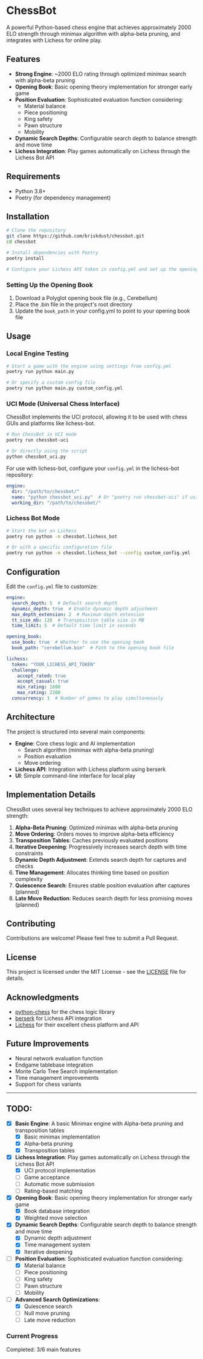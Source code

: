 # ChessBot

A powerful Python-based chess engine that achieves approximately 2000 ELO strength through minimax algorithm with alpha-beta pruning, and integrates with Lichess for online play.

## Features

- **Strong Engine**: ~2000 ELO rating through optimized minimax search with alpha-beta pruning
- **Opening Book**: Basic opening theory implementation for stronger early game
- **Position Evaluation**: Sophisticated evaluation function considering:
  - Material balance
  - Piece positioning
  - King safety
  - Pawn structure
  - Mobility
- **Dynamic Search Depths**: Configurable search depth to balance strength and move time
- **Lichess Integration**: Play games automatically on Lichess through the Lichess Bot API

## Requirements

- Python 3.8+
- Poetry (for dependency management)

## Installation

```bash
# Clone the repository
git clone https://github.com/briskdust/chessbot.git
cd chessbot

# Install dependencies with Poetry
poetry install

# Configure your Lichess API token in config.yml and set up the opening book
```

### Setting Up the Opening Book

1. Download a Polyglot opening book file (e.g., Cerebellum)
2. Place the .bin file in the project's root directory
3. Update the `book_path` in your config.yml to point to your opening book file

## Usage

### Local Engine Testing

```bash
# Start a game with the engine using settings from config.yml
poetry run python main.py

# Or specify a custom config file
poetry run python main.py custom_config.yml
```

### UCI Mode (Universal Chess Interface)

ChessBot implements the UCI protocol, allowing it to be used with chess GUIs and platforms like lichess-bot.

```bash
# Run ChessBot in UCI mode
poetry run chessbot-uci

# Or directly using the script
python chessbot_uci.py
```

For use with lichess-bot, configure your `config.yml` in the lichess-bot repository:

```yaml
engine:
  dir: "/path/to/chessbot/"
  name: "python chessbot_uci.py"  # Or "poetry run chessbot-uci" if using poetry
  working_dir: "/path/to/chessbot/"
```

### Lichess Bot Mode

```bash
# Start the bot on Lichess
poetry run python -m chessbot.lichess_bot

# Or with a specific configuration file
poetry run python -m chessbot.lichess_bot --config custom_config.yml
```

## Configuration

Edit the `config.yml` file to customize:

```yaml
engine:
  search_depth: 5  # Default search depth
  dynamic_depth: true  # Enable dynamic depth adjustment
  max_depth_extension: 2  # Maximum depth extension
  tt_size_mb: 128  # Transposition table size in MB
  time_limit: 5  # Default time limit in seconds

opening_book:
  use_book: true  # Whether to use the opening book
  book_path: "cerebellum.bin"  # Path to the opening book file

lichess:
  token: "YOUR_LICHESS_API_TOKEN"
  challenge:
    accept_rated: true
    accept_casual: true
    min_rating: 1600
    max_rating: 2200
  concurrency: 1  # Number of games to play simultaneously
```

## Architecture

The project is structured into several main components:

- **Engine**: Core chess logic and AI implementation
  - Search algorithm (minimax with alpha-beta pruning)
  - Position evaluation
  - Move ordering
- **Lichess API**: Integration with Lichess platform using berserk
- **UI**: Simple command-line interface for local play

## Implementation Details

ChessBot uses several key techniques to achieve approximately 2000 ELO strength:

1. **Alpha-Beta Pruning**: Optimized minimax with alpha-beta pruning
2. **Move Ordering**: Orders moves to improve alpha-beta efficiency
3. **Transposition Tables**: Caches previously evaluated positions
4. **Iterative Deepening**: Progressively increases search depth with time constraints
5. **Dynamic Depth Adjustment**: Extends search depth for captures and checks
6. **Time Management**: Allocates thinking time based on position complexity
7. **Quiescence Search**: Ensures stable position evaluation after captures (planned)
8. **Late Move Reduction**: Reduces search depth for less promising moves (planned)

## Contributing

Contributions are welcome! Please feel free to submit a Pull Request.

## License

This project is licensed under the MIT License - see the [LICENSE](LICENSE) file for details.

## Acknowledgments

- [python-chess](https://python-chess.readthedocs.io/) for the chess logic library
- [berserk](https://github.com/rhgrant10/berserk) for Lichess API integration
- [Lichess](https://lichess.org/) for their excellent chess platform and API

## Future Improvements

- Neural network evaluation function
- Endgame tablebase integration
- Monte Carlo Tree Search implementation
- Time management improvements
- Support for chess variants

---

## TODO:

- [x] **Basic Engine**: A basic Minimax engine with Alpha-beta pruning and transposition tables
  - [x] Basic minimax implementation
  - [x] Alpha-beta pruning
  - [x] Transposition tables

- [x] **Lichess Integration**: Play games automatically on Lichess through the Lichess Bot API
  - [x] UCI protocol implementation
  - [ ] Game acceptance
  - [ ] Automatic move submission
  - [ ] Rating-based matching

- [x] **Opening Book**: Basic opening theory implementation for stronger early game
  - [x] Book database integration
  - [x] Weighted move selection

- [x] **Dynamic Search Depths**: Configurable search depth to balance strength and move time
  - [x] Dynamic depth adjustment
  - [x] Time management system
  - [x] Iterative deepening

- [ ] **Position Evaluation**: Sophisticated evaluation function considering:
  - [x] Material balance
  - [ ] Piece positioning
  - [ ] King safety
  - [ ] Pawn structure
  - [ ] Mobility

- [ ] **Advanced Search Optimizations**:
  - [x] Quiescence search
  - [ ] Null move pruning
  - [ ] Late move reduction

### Current Progress

Completed: 3/6 main features
